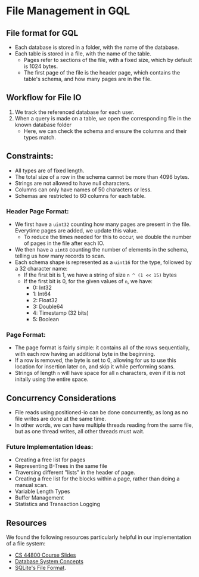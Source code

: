 # File Management in GQL

## File format for GQL
- Each database is stored in a folder, with the name of the database.
- Each table is stored in a file, with the name of the table.
    - Pages refer to sections of the file, with a fixed size, which by default is 1024 bytes.
    - The first page of the file is the header page, which contains the table's schema, and how many pages are in the file.


## Workflow for File IO
1. We track the referenced database for each user.
2. When a query is made on a table, we open the corresponding file in the known database folder
    - Here, we can check the schema and ensure the columns and their types match.

## Constraints:
- All types are of fixed length. 
- The total size of a row in the schema cannot be more than 4096 bytes.
- Strings are not allowed to have null characters.
- Columns can only have names of 50 characters or less.
- Schemas are restricted to 60 columns for each table.

### Header Page Format:
- We first have a `uint32` counting how many pages are present in the file. Everytime pages are added, we update this value.
    - To reduce the times needed for this to occur, we double the number of pages in the file after each IO.
- We then have a `uint8` counting the number of elements in the schema, telling us how many records to scan.
- Each schema shape is represented as a `uint16` for the type, followed by a 32 character name:
    - If the first bit is 1, we have a string of size `n ^ (1 << 15)` bytes
    - If the first bit is 0, for the given values of `n`, we have:
        - 0: Int32
        - 1: Int64
        - 2: Float32
        - 3: Double64
        - 4: Timestamp (32 bits)
        - 5: Boolean

### Page Format:
- The page format is fairly simple: it contains all of the rows sequentially, with each row having an additional byte in the beginning.
- If a row is removed, the byte is set to 0, allowing for us to use this location for insertion later on, and skip it while performing scans.
- Strings of length `n` will have space for all `n` characters, even if it is not initally using the entire space.

## Concurrency Considerations
- File reads using positioned-io can be done concurrently, as long as no file writes are done at the same time.
- In other words, we can have multiple threads reading from the same file, but as one thread writes, all other threads must wait.

### Future Implementation Ideas:
- Creating a free list for pages
- Representing B-Trees in the same file
- Traversing different "lists" in the header of page.
- Creating a free list for the blocks within a page, rather than doing a manual scan.
- Variable Length Types
- Buffer Management
- Statistics and Transaction Logging

## Resources
We found the following resources particularly helpful in our implementation of a file system:
- [CS 44800 Course Slides](https://www.cs.purdue.edu/homes/clifton/cs44800/)
- [Database System Concepts](https://db-book.com/)
- [SQLite's File Format](https://www.sqlite.org/fileformat.html).